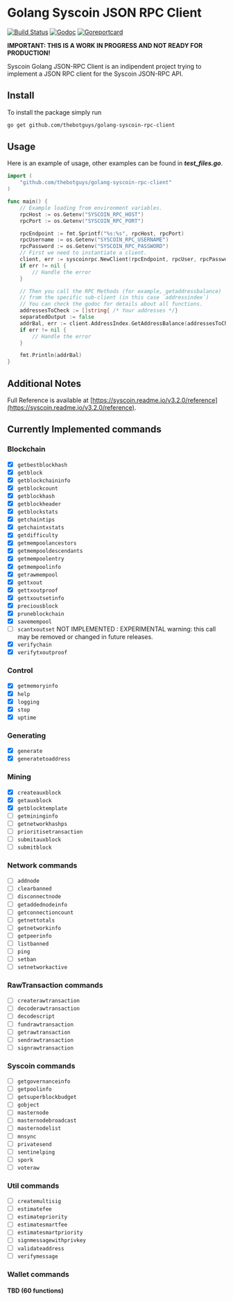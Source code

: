 # Golang Syscoin JSON RPC Client

[![Build Status](https://travis-ci.org/thebotguys/golang-syscoin-rpc-client.svg?branch=master)](https://travis-ci.org/thebotguys/golang-syscoin-rpc-client)
[![Godoc](https://godoc.org/thebotguys/golang-syscoin-rpc-client?status.svg)](https://godoc.org/thebotguys/golang-syscoin-rpc-client)
[![Goreportcard](https://goreportcard.com/badge/github.com/thebotguys/golang-syscoin-rpc-client)](https://goreportcard.com/report/github.com/thebotguys/golang-syscoin-rpc-client)

**IMPORTANT: THIS IS A WORK IN PROGRESS AND NOT READY FOR PRODUCTION!**

Syscoin Golang JSON-RPC Client is an indipendent project trying to implement a JSON RPC client for the Syscoin JSON-RPC API.

## Install

To install the package simply run

``` bash
go get github.com/thebotguys/golang-syscoin-rpc-client
```

## Usage

Here is an example of usage, other examples can be found in ***test_files.go***.

``` go
import (
    "github.com/thebotguys/golang-syscoin-rpc-client"
)

func main() {
    // Example loading from environment variables.
    rpcHost := os.Getenv("SYSCOIN_RPC_HOST")
    rpcPort := os.Getenv("SYSCOIN_RPC_PORT")

    rpcEndpoint := fmt.Sprintf("%s:%s", rpcHost, rpcPort)
    rpcUsername := os.Getenv("SYSCOIN_RPC_USERNAME")
    rpcPassword := os.Getenv("SYSCOIN_RPC_PASSWORD")
    // First we need to instantiate a client.
    client, err := syscoinrpc.NewClient(rpcEndpoint, rpcUser, rpcPassword)
    if err != nil {
        // Handle the error
    }

    // Then you call the RPC Methods (for example, getaddressbalance)
    // from the specific sub-client (in this case `addressindex`)
    // You can check the godoc for details about all functions.
    addressesToCheck := []string{ /* Your addresses */}
    separatedOutput := false
    addrBal, err := client.AddressIndex.GetAddressBalance(addressesToCheck, separatedOutput)
    if err != nil {
        // Handle the error
    }

    fmt.Println(addrBal)
}
```

## Additional Notes

Full Reference is available at [https://syscoin.readme.io/v3.2.0/reference](https://syscoin.readme.io/v3.2.0/reference).

## Currently Implemented commands

### Blockchain

- [x] `getbestblockhash`
- [x] `getblock`
- [x] `getblockchaininfo`
- [x] `getblockcount`
- [x] `getblockhash`
- [x] `getblockheader`
- [x] `getblockstats`
- [x] `getchaintips`
- [x] `getchaintxstats`
- [x] `getdifficulty`
- [x] `getmempoolancestors`
- [x] `getmempooldescendants`
- [x] `getmempoolentry`
- [x] `getmempoolinfo`
- [x] `getrawmempool`
- [x] `gettxout`
- [x] `gettxoutproof`
- [x] `gettxoutsetinfo`
- [x] `preciousblock`
- [x] `pruneblockchain`
- [x] `savemempool`
- [ ] `scantxoutset` NOT IMPLEMENTED : EXPERIMENTAL warning: this call may be removed or changed in future releases.
- [x] `verifychain`
- [x] `verifytxoutproof`

### Control

- [x] `getmemoryinfo`
- [x] `help`
- [x] `logging`
- [x] `stop`
- [x] `uptime`

### Generating

- [x] `generate`
- [x] `generatetoaddress`

### Mining

- [x] `createauxblock`
- [x] `getauxblock`
- [x] `getblocktemplate`
- [ ] `getmininginfo`
- [ ] `getnetworkhashps`
- [ ] `prioritisetransaction`
- [ ] `submitauxblock`
- [ ] `submitblock`

### Network commands

- [ ] `addnode`
- [ ] `clearbanned`
- [ ] `disconnectnode`
- [ ] `getaddednodeinfo`
- [ ] `getconnectioncount`
- [ ] `getnettotals`
- [ ] `getnetworkinfo`
- [ ] `getpeerinfo`
- [ ] `listbanned`
- [ ] `ping`
- [ ] `setban`
- [ ] `setnetworkactive`

### RawTransaction commands

- [ ] `createrawtransaction`
- [ ] `decoderawtransaction`
- [ ] `decodescript`
- [ ] `fundrawtransaction`
- [ ] `getrawtransaction`
- [ ] `sendrawtransaction`
- [ ] `signrawtransaction`

### Syscoin commands

- [ ] `getgovernanceinfo`
- [ ] `getpoolinfo`
- [ ] `getsuperblockbudget`
- [ ] `gobject`
- [ ] `masternode`
- [ ] `masternodebroadcast`
- [ ] `masternodelist`
- [ ] `mnsync`
- [ ] `privatesend`
- [ ] `sentinelping`
- [ ] `spork`
- [ ] `voteraw`

### Util commands

- [ ] `createmultisig`
- [ ] `estimatefee`
- [ ] `estimatepriority`
- [ ] `estimatesmartfee`
- [ ] `estimatesmartpriority`
- [ ] `signmessagewithprivkey`
- [ ] `validateaddress`
- [ ] `verifymessage`

### Wallet commands

#### TBD (60 functions)